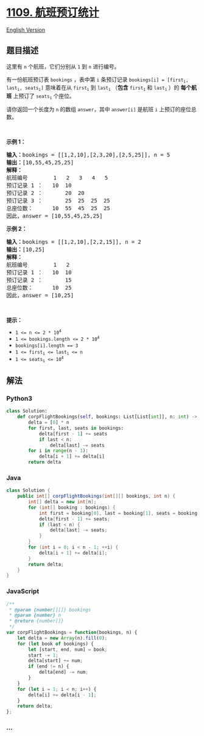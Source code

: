 # [1109. 航班预订统计](https://leetcode-cn.com/problems/corporate-flight-bookings)

[English Version](/solution/1100-1199/1109.Corporate%20Flight%20Bookings/README_EN.md)

## 题目描述

<!-- 这里写题目描述 -->

<p>这里有 <code>n</code> 个航班，它们分别从 <code>1</code> 到 <code>n</code> 进行编号。</p>

<p>有一份航班预订表 <code>bookings</code> ，表中第 <code>i</code> 条预订记录 <code>bookings[i] = [first<sub>i</sub>, last<sub>i</sub>, seats<sub>i</sub>]</code> 意味着在从 <code>first<sub>i</sub></code> 到 <code>last<sub>i</sub></code> （<strong>包含</strong> <code>first<sub>i</sub></code> 和 <code>last<sub>i</sub></code> ）的 <strong>每个航班</strong> 上预订了 <code>seats<sub>i</sub></code> 个座位。</p>

<p>请你返回一个长度为 <code>n</code> 的数组 <code>answer</code>，其中 <code>answer[i]</code> 是航班 <code>i</code> 上预订的座位总数。</p>

<p> </p>

<p><strong>示例 1：</strong></p>

<pre>
<strong>输入：</strong>bookings = [[1,2,10],[2,3,20],[2,5,25]], n = 5
<strong>输出：</strong>[10,55,45,25,25]
<strong>解释：</strong>
航班编号        1   2   3   4   5
预订记录 1 ：   10  10
预订记录 2 ：       20  20
预订记录 3 ：       25  25  25  25
总座位数：      10  55  45  25  25
因此，answer = [10,55,45,25,25]
</pre>

<p><strong>示例 2：</strong></p>

<pre>
<strong>输入：</strong>bookings = [[1,2,10],[2,2,15]], n = 2
<strong>输出：</strong>[10,25]
<strong>解释：</strong>
航班编号        1   2
预订记录 1 ：   10  10
预订记录 2 ：       15
总座位数：      10  25
因此，answer = [10,25]
</pre>

<p> </p>

<p><strong>提示：</strong></p>

<ul>
	<li><code>1 <= n <= 2 * 10<sup>4</sup></code></li>
	<li><code>1 <= bookings.length <= 2 * 10<sup>4</sup></code></li>
	<li><code>bookings[i].length == 3</code></li>
	<li><code>1 <= first<sub>i</sub> <= last<sub>i</sub> <= n</code></li>
	<li><code>1 <= seats<sub>i</sub> <= 10<sup>4</sup></code></li>
</ul>


## 解法

<!-- 这里可写通用的实现逻辑 -->

<!-- tabs:start -->

### **Python3**

<!-- 这里可写当前语言的特殊实现逻辑 -->

```python
class Solution:
    def corpFlightBookings(self, bookings: List[List[int]], n: int) -> List[int]:
        delta = [0] * n
        for first, last, seats in bookings:
            delta[first - 1] += seats
            if last < n:
                delta[last] -= seats
        for i in range(n - 1):
            delta[i + 1] += delta[i]
        return delta
```

### **Java**

<!-- 这里可写当前语言的特殊实现逻辑 -->

```java
class Solution {
    public int[] corpFlightBookings(int[][] bookings, int n) {
        int[] delta = new int[n];
        for (int[] booking : bookings) {
            int first = booking[0], last = booking[1], seats = booking[2];
            delta[first - 1] += seats;
            if (last < n) {
                delta[last] -= seats;
            }
        }
        for (int i = 0; i < n - 1; ++i) {
            delta[i + 1] += delta[i];
        }
        return delta;
    }
}
```

### **JavaScript**

```js
/**
 * @param {number[][]} bookings
 * @param {number} n
 * @return {number[]}
 */
var corpFlightBookings = function(bookings, n) {
    let delta = new Array(n).fill(0);
    for (let book of bookings) {
        let [start, end, num] = book;
        start -= 1;
        delta[start] += num;
        if (end != n) {
            delta[end] -= num;
        }
    }
    for (let i = 1; i < n; i++) {
        delta[i] += delta[i - 1];
    }
    return delta;
};
```

### **...**

```

```

<!-- tabs:end -->
